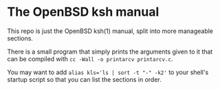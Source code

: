 # The OpenBSD ksh manual

This repo is just the OpenBSD ksh(1) manual, split into more
manageable sections.

There is a small program that simply prints the arguments given to it
that can be compiled with `cc -Wall -o printarcv printarcv.c`.

You may want to add `alias kls='ls | sort -t "-" -k2'` to your shell's
startup script so that you can list the sections in order.
